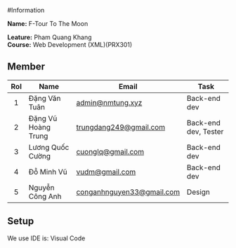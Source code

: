 #Information

<strong>Name:</strong> F-Tour To The Moon

<strong>Leature:</strong> Pham Quang Khang<br />
<strong>Course:</strong> 	Web Development (XML)(PRX301)

## Member

|Rol|Name|Email|Task|
|:---:|---|---|---|
|1|Đặng Văn Tuân|admin@nmtung.xyz|Back-end dev|
|2|Đặng Vũ Hoàng Trung|trungdang249@gmail.com|Back-end dev, Tester|
|3|Lương Quốc Cường|cuonglq@gmail.com|Back-end dev|
|4|Đỗ Minh Vũ|vudm@gmail.com|Back-end dev|
|5|Nguyễn Công Anh|conganhnguyen33@gmail.com|Design|

## Setup

We use IDE is: Visual Code
